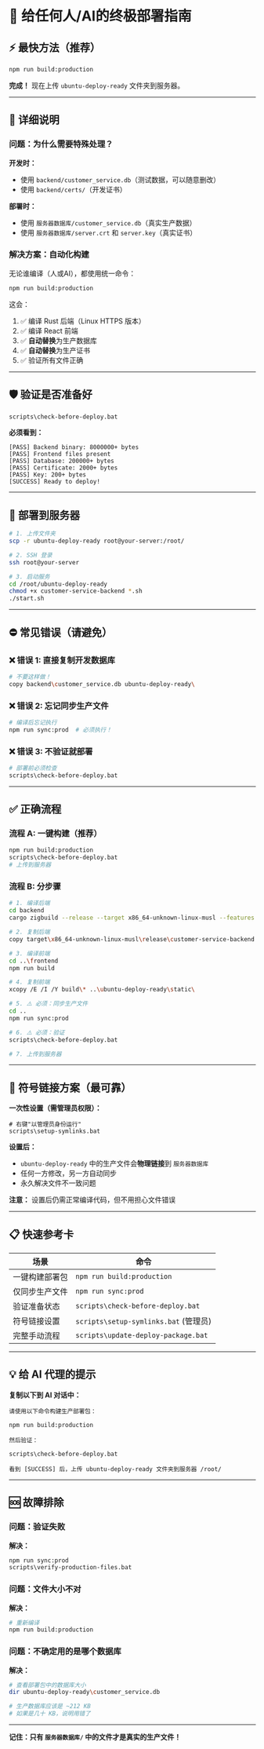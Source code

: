 # 🎯 给任何人/AI的终极部署指南

## ⚡ 最快方法（推荐）

```bash
npm run build:production
```

**完成！** 现在上传 `ubuntu-deploy-ready` 文件夹到服务器。

---

## 📖 详细说明

### 问题：为什么需要特殊处理？

**开发时：**
- 使用 `backend/customer_service.db`（测试数据，可以随意删改）
- 使用 `backend/certs/`（开发证书）

**部署时：**
- 使用 `服务器数据库/customer_service.db`（真实生产数据）
- 使用 `服务器数据库/server.crt` 和 `server.key`（真实证书）

### 解决方案：自动化构建

无论谁编译（人或AI），都使用统一命令：

```bash
npm run build:production
```

这会：
1. ✅ 编译 Rust 后端（Linux HTTPS 版本）
2. ✅ 编译 React 前端
3. ✅ **自动替换**为生产数据库
4. ✅ **自动替换**为生产证书
5. ✅ 验证所有文件正确

---

## 🛡️ 验证是否准备好

```bash
scripts\check-before-deploy.bat
```

**必须看到：**
```
[PASS] Backend binary: 8000000+ bytes
[PASS] Frontend files present
[PASS] Database: 200000+ bytes
[PASS] Certificate: 2000+ bytes
[PASS] Key: 200+ bytes
[SUCCESS] Ready to deploy!
```

---

## 🚀 部署到服务器

```bash
# 1. 上传文件夹
scp -r ubuntu-deploy-ready root@your-server:/root/

# 2. SSH 登录
ssh root@your-server

# 3. 启动服务
cd /root/ubuntu-deploy-ready
chmod +x customer-service-backend *.sh
./start.sh
```

---

## ⛔ 常见错误（请避免）

### ❌ 错误 1: 直接复制开发数据库
```bash
# 不要这样做！
copy backend\customer_service.db ubuntu-deploy-ready\
```

### ❌ 错误 2: 忘记同步生产文件
```bash
# 编译后忘记执行
npm run sync:prod  # 必须执行！
```

### ❌ 错误 3: 不验证就部署
```bash
# 部署前必须检查
scripts\check-before-deploy.bat
```

---

## ✅ 正确流程

### 流程 A: 一键构建（推荐）
```bash
npm run build:production
scripts\check-before-deploy.bat
# 上传到服务器
```

### 流程 B: 分步骤
```bash
# 1. 编译后端
cd backend
cargo zigbuild --release --target x86_64-unknown-linux-musl --features https

# 2. 复制后端
copy target\x86_64-unknown-linux-musl\release\customer-service-backend ..\ubuntu-deploy-ready\

# 3. 编译前端
cd ..\frontend
npm run build

# 4. 复制前端
xcopy /E /I /Y build\* ..\ubuntu-deploy-ready\static\

# 5. ⚠️ 必须：同步生产文件
cd ..
npm run sync:prod

# 6. ⚠️ 必须：验证
scripts\check-before-deploy.bat

# 7. 上传到服务器
```

---

## 🔐 符号链接方案（最可靠）

**一次性设置（需管理员权限）：**

```batch
# 右键"以管理员身份运行"
scripts\setup-symlinks.bat
```

**设置后：**
- `ubuntu-deploy-ready` 中的生产文件会**物理链接**到 `服务器数据库`
- 任何一方修改，另一方自动同步
- 永久解决文件不一致问题

**注意：** 设置后仍需正常编译代码，但不用担心文件错误

---

## 📋 快速参考卡

| 场景 | 命令 |
|------|------|
| 一键构建部署包 | `npm run build:production` |
| 仅同步生产文件 | `npm run sync:prod` |
| 验证准备状态 | `scripts\check-before-deploy.bat` |
| 符号链接设置 | `scripts\setup-symlinks.bat` (管理员) |
| 完整手动流程 | `scripts\update-deploy-package.bat` |

---

## 💡 给 AI 代理的提示

**复制以下到 AI 对话中：**

```
请使用以下命令构建生产部署包：

npm run build:production

然后验证：

scripts\check-before-deploy.bat

看到 [SUCCESS] 后，上传 ubuntu-deploy-ready 文件夹到服务器 /root/
```

---

## 🆘 故障排除

### 问题：验证失败
**解决：**
```bash
npm run sync:prod
scripts\verify-production-files.bat
```

### 问题：文件大小不对
**解决：**
```bash
# 重新编译
npm run build:production
```

### 问题：不确定用的是哪个数据库
**解决：**
```bash
# 查看部署包中的数据库大小
dir ubuntu-deploy-ready\customer_service.db

# 生产数据库应该是 ~212 KB
# 如果是几十 KB，说明用错了
```

---

**记住：只有 `服务器数据库/` 中的文件才是真实的生产文件！**
